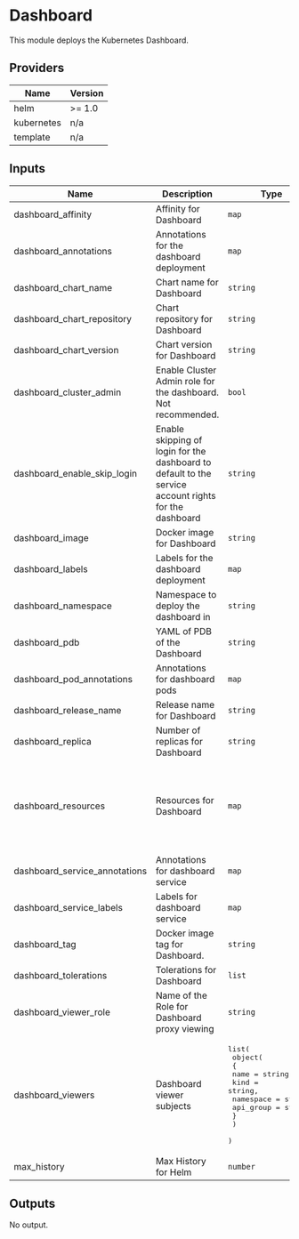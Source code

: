 # Dashboard

This module deploys the Kubernetes Dashboard.

## Providers

| Name | Version |
|------|---------|
| helm | >= 1.0 |
| kubernetes | n/a |
| template | n/a |

## Inputs

| Name | Description | Type | Default | Required |
|------|-------------|------|---------|:-----:|
| dashboard\_affinity | Affinity for Dashboard | `map` | `{}` | no |
| dashboard\_annotations | Annotations for the dashboard deployment | `map` | `{}` | no |
| dashboard\_chart\_name | Chart name for Dashboard | `string` | `"stable/kubernetes-dashboard"` | no |
| dashboard\_chart\_repository | Chart repository for Dashboard | `string` | `""` | no |
| dashboard\_chart\_version | Chart version for Dashboard | `string` | `""` | no |
| dashboard\_cluster\_admin | Enable Cluster Admin role for the dashboard. Not recommended. | `bool` | `false` | no |
| dashboard\_enable\_skip\_login | Enable skipping of login for the dashboard to default to the service account rights for the dashboard | `string` | `"true"` | no |
| dashboard\_image | Docker image for Dashboard | `string` | `"k8s.gcr.io/kubernetes-dashboard-amd64"` | no |
| dashboard\_labels | Labels for the dashboard deployment | `map` | `{}` | no |
| dashboard\_namespace | Namespace to deploy the dashboard in | `string` | `"kube-system"` | no |
| dashboard\_pdb | YAML of PDB of the Dashboard | `string` | `"maxUnavailable: 1"` | no |
| dashboard\_pod\_annotations | Annotations for dashboard pods | `map` | `{}` | no |
| dashboard\_release\_name | Release name for Dashboard | `string` | `"kubernetes-dashboard"` | no |
| dashboard\_replica | Number of replicas for Dashboard | `string` | `"3"` | no |
| dashboard\_resources | Resources for Dashboard | `map` | <pre>{<br>  "limits": {<br>    "memory": "100Mi"<br>  },<br>  "requests": {<br>    "cpu": "100m"<br>  }<br>}</pre> | no |
| dashboard\_service\_annotations | Annotations for dashboard service | `map` | `{}` | no |
| dashboard\_service\_labels | Labels for dashboard service | `map` | `{}` | no |
| dashboard\_tag | Docker image tag for Dashboard. | `string` | `"v1.10.1"` | no |
| dashboard\_tolerations | Tolerations for Dashboard | `list` | `[]` | no |
| dashboard\_viewer\_role | Name of the Role for Dashboard proxy viewing | `string` | `"dashboard-viewer"` | no |
| dashboard\_viewers | Dashboard viewer subjects | <pre>list(<br>    object(<br>      {<br>        name      = string,<br>        kind      = string,<br>        namespace = string,<br>        api_group = string,<br>      }<br>    )<br>  )</pre> | n/a | yes |
| max\_history | Max History for Helm | `number` | `20` | no |

## Outputs

No output.
